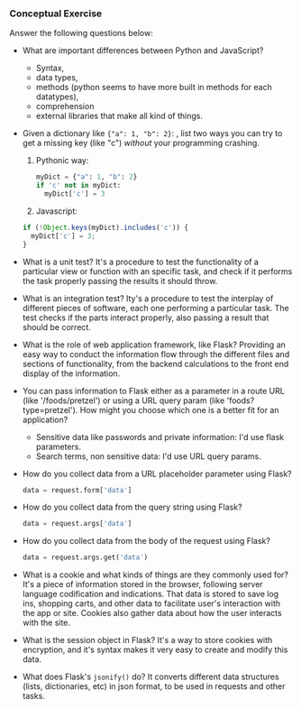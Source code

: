 ### Conceptual Exercise

Answer the following questions below:

- What are important differences between Python and JavaScript?

  - Syntax,
  - data types,
  - methods (python seems to have more built in methods for each datatypes),
  - comprehension
  - external libraries that make all kind of things.

- Given a dictionary like `{"a": 1, "b": 2}`: , list two ways you
  can try to get a missing key (like "c") _without_ your programming
  crashing.

  1. Pythonic way:

     ```python
     myDict = {"a": 1, "b": 2}
     if 'c' not in myDict:
       myDict['c'] = 3
     ```

  2. Javascript:

  ```javascript
  if (!Object.keys(myDict).includes('c')) {
    myDict['c'] = 3;
  }
  ```

- What is a unit test?
  It's a procedure to test the functionality of a particular view or function with an specific task, and check if it performs the task properly passing the results it should throw.

- What is an integration test?
  Ity's a procedure to test the interplay of different pieces of software, each one performing a particular task. The test checks if the parts interact properly, also passing a result that should be correct.

- What is the role of web application framework, like Flask?
  Providing an easy way to conduct the information flow through the different files and sections of functionality, from the backend calculations to the front end display of the information.

- You can pass information to Flask either as a parameter in a route URL
  (like '/foods/pretzel') or using a URL query param (like
  'foods?type=pretzel'). How might you choose which one is a better fit
  for an application?

  - Sensitive data like passwords and private information: I'd use flask parameters.
  - Search terms, non sensitive data: I'd use URL query params.

- How do you collect data from a URL placeholder parameter using Flask?

  ```python
  data = request.form['data']
  ```

- How do you collect data from the query string using Flask?

  ```python
  data = request.args['data']
  ```

- How do you collect data from the body of the request using Flask?

  ```python
  data = request.args.get('data')
  ```

- What is a cookie and what kinds of things are they commonly used for?
  It's a piece of information stored in the browser, following server language codification and indications. That data is stored to save log ins, shopping carts, and other data to facilitate user's interaction with the app or site. Cookies also gather data about how the user interacts with the site.

- What is the session object in Flask?
  It's a way to store cookies with encryption, and it's syntax makes it very easy to create and modify this data.

- What does Flask's `jsonify()` do?
  It converts different data structures (lists, dictionaries, etc) in json format, to be used in requests and other tasks.
